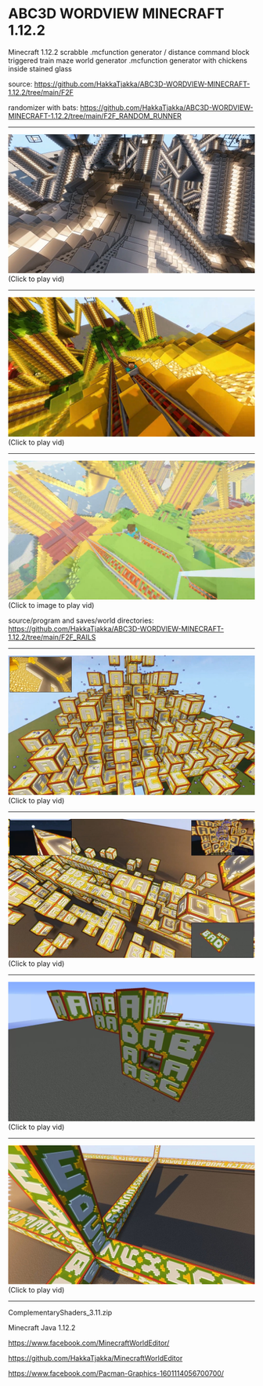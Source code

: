 # ABC3D WORDVIEW MINECRAFT 1.12.2
 Minecraft 1.12.2 scrabble .mcfunction generator / distance command block triggered train maze world generator .mcfunction generator with chickens inside stained glass

source: https://github.com/HakkaTjakka/ABC3D-WORDVIEW-MINECRAFT-1.12.2/tree/main/F2F

randomizer with bats: https://github.com/HakkaTjakka/ABC3D-WORDVIEW-MINECRAFT-1.12.2/tree/main/F2F_RANDOM_RUNNER

***
[![Demo CountPages alpha](https://github.com/HakkaTjakka/ABC3D-WORDVIEW-MINECRAFT-1.12.2/blob/main/dddUntitled2.jpg)](https://www.youtube.com/embed/P5JgxNiB0o)
(Click to play vid)
***
[![Demo CountPages alpha](https://github.com/HakkaTjakka/ABC3D-WORDVIEW-MINECRAFT-1.12.2/blob/main/dddUntitled.jpg)](https://www.youtube.com/embed/tolw319IinU)
(Click to play vid)
***
[![Demo CountPages alpha](https://github.com/HakkaTjakka/ABC3D-WORDVIEW-MINECRAFT-1.12.2/blob/main/train_maze2.jpg)](https://www.youtube.com/embed/_GeUZGVSD1Q)
(Click to image to play vid)

source/program and saves/world directories: https://github.com/HakkaTjakka/ABC3D-WORDVIEW-MINECRAFT-1.12.2/tree/main/F2F_RAILS
***
[![Demo CountPages alpha](https://github.com/HakkaTjakka/ABC3D-WORDVIEW-MINECRAFT-1.12.2/blob/main/wordview_upgrade2.jpg)](https://www.youtube.com/embed/D7UBZlr9k7o)
(Click to play vid)
***
[![Demo CountPages alpha](https://github.com/HakkaTjakka/ABC3D-WORDVIEW-MINECRAFT-1.12.2/blob/main/wordview_update.jpg)](https://www.youtube.com/embed/llx70TWFPRE)
(Click to play vid)
***
[![Demo CountPages alpha](https://github.com/HakkaTjakka/ABC3D-WORDVIEW-MINECRAFT-1.12.2/blob/main/wordview_upgrade.jpg)](https://www.youtube.com/embed/_6mdd3ePO_o)
(Click to play vid)
***
[![Demo CountPages alpha](https://github.com/HakkaTjakka/ABC3D-WORDVIEW-MINECRAFT-1.12.2/blob/main/wordview.jpg)](https://www.youtube.com/embed/clTR1BpUwWs)
(Click to play vid)
***

ComplementaryShaders_3.11.zip

Minecraft Java 1.12.2

https://www.facebook.com/MinecraftWorldEditor/

https://github.com/HakkaTjakka/MinecraftWorldEditor

https://www.facebook.com/Pacman-Graphics-1601114056700700/

